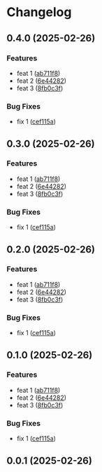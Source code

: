 # Changelog

## 0.4.0 (2025-02-26)

### Features

* feat 1 ([ab711f8](https://github.com/supto09/test/commit/ab711f8e4dcd556e3d2520558979148c3cdb924c))
* feat 2 ([6e44282](https://github.com/supto09/test/commit/6e442824da2f6bc7dc6e5cb2114674655c3a9f91))
* feat 3 ([8fb0c3f](https://github.com/supto09/test/commit/8fb0c3f5fd704894c9b8fe5e1b342a04f583c452))

### Bug Fixes

* fix 1 ([cef115a](https://github.com/supto09/test/commit/cef115a2dc4e1edb670bd5b4aec64489a728e133))

## 0.3.0 (2025-02-26)

### Features

* feat 1 ([ab711f8](https://github.com/supto09/test/commit/ab711f8e4dcd556e3d2520558979148c3cdb924c))
* feat 2 ([6e44282](https://github.com/supto09/test/commit/6e442824da2f6bc7dc6e5cb2114674655c3a9f91))
* feat 3 ([8fb0c3f](https://github.com/supto09/test/commit/8fb0c3f5fd704894c9b8fe5e1b342a04f583c452))

### Bug Fixes

* fix 1 ([cef115a](https://github.com/supto09/test/commit/cef115a2dc4e1edb670bd5b4aec64489a728e133))

## 0.2.0 (2025-02-26)

### Features

* feat 1 ([ab711f8](https://github.com/supto09/test/commit/ab711f8e4dcd556e3d2520558979148c3cdb924c))
* feat 2 ([6e44282](https://github.com/supto09/test/commit/6e442824da2f6bc7dc6e5cb2114674655c3a9f91))
* feat 3 ([8fb0c3f](https://github.com/supto09/test/commit/8fb0c3f5fd704894c9b8fe5e1b342a04f583c452))

### Bug Fixes

* fix 1 ([cef115a](https://github.com/supto09/test/commit/cef115a2dc4e1edb670bd5b4aec64489a728e133))

## 0.1.0 (2025-02-26)

### Features

* feat 1 ([ab711f8](https://github.com/supto09/test/commit/ab711f8e4dcd556e3d2520558979148c3cdb924c))
* feat 2 ([6e44282](https://github.com/supto09/test/commit/6e442824da2f6bc7dc6e5cb2114674655c3a9f91))
* feat 3 ([8fb0c3f](https://github.com/supto09/test/commit/8fb0c3f5fd704894c9b8fe5e1b342a04f583c452))

### Bug Fixes

* fix 1 ([cef115a](https://github.com/supto09/test/commit/cef115a2dc4e1edb670bd5b4aec64489a728e133))

## 0.0.1 (2025-02-26)
